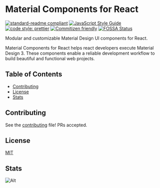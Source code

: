 # Material Components for React

[![standard-readme compliant](https://img.shields.io/badge/readme%20style-standard-brightgreen.svg?style=flat-square)](https://github.com/RichardLitt/standard-readme)
[![JavaScript Style Guide](https://img.shields.io/badge/code_style-standard-brightgreen.svg)](https://standardjs.com)
[![code style: prettier](https://img.shields.io/badge/code_style-prettier-ff69b4.svg?style=flat-square)](https://github.com/prettier/prettier)
[![Commitizen friendly](https://img.shields.io/badge/commitizen-friendly-brightgreen.svg)](http://commitizen.github.io/cz-cli/)
[![FOSSA Status](https://app.fossa.com/api/projects/git%2Bgithub.com%2Fjack0pan%2Fmd-components-react.svg?type=shield)](https://app.fossa.com/projects/git%2Bgithub.com%2Fjack0pan%2Fmd-components-react?ref=badge_shield)

Modular and customizable Material Design UI components for React.

Material Components for React helps react developers execute Material Design 3. These components enable a reliable development workflow to build beautiful and functional web projects.

## Table of Contents

- [Contributing](#contributing)
- [License](#license)
- [Stats](#stats)

## Contributing

See the [contributing](CONTRIBUTING.md) file! PRs accepted.

## License

[MIT](LICENSE)

## Stats

![Alt](https://repobeats.axiom.co/api/embed/f59272721443429eee9d28d72e698246326d6397.svg 'Repobeats analytics image')
